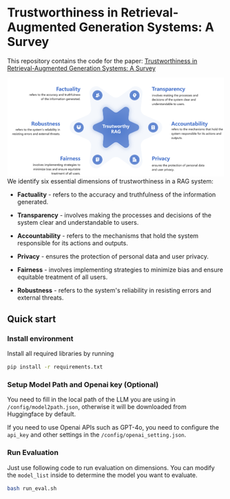 # Trustworthiness in Retrieval-Augmented Generation Systems: A Survey

This repository contains the code for the paper:
[Trustworthiness in Retrieval-Augmented Generation Systems: A Survey](url)

![framework](framework.png)
We identify six essential dimensions of trustworthiness in a RAG system: 

+ **Factuality** - refers to the accuracy and truthfulness of the information generated.

+ **Transparency** - involves making the processes and decisions of the system clear and understandable to users.

+ **Accountability** - refers to the mechanisms that hold the system responsible for its actions and outputs.

+ **Privacy** - ensures the protection of personal data and user privacy.

+ **Fairness** - involves implementing strategies to minimize bias and ensure equitable treatment of all users.

+ **Robustness** - refers to the system's reliability in resisting errors and external threats.

## Quick start

### Install environment

Install all required libraries by running
```bash
pip install -r requirements.txt
```

### Setup Model Path and Openai key (Optional)

You need to fill in the local path of the LLM you are using in `/config/model2path.json`, otherwise it will be downloaded from Huggingface by default. 

If you need to use Openai APIs such as GPT-4o, you need to configure the `api_key` and other settings in the `/config/openai_setting.json`.

### Run Evaluation

Just use following code to run evaluation on dimensions. You can modify the `model_list` inside to determine the model you want to evaluate.

```bash
bash run_eval.sh
```
